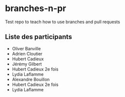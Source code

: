 # branches-n-pr
Test repo to teach how to use branches and pull requests

## Liste des participants
* Oliver Banville
* Adrien Cloutier
* Hubert Cadieux
* Jérémy Gilbert
* Hubert Cadieux 2e fois
* Lydia Laflamme
* Alexandre Bouillon
* Hubert Cadieux 2e fois
* Lydia Laflamme
